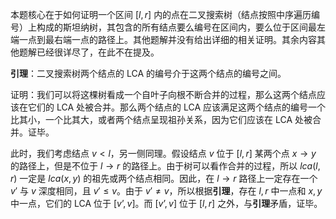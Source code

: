 本题核心在于如何证明一个区间 $[l,r]$ 内的点在二叉搜索树（结点按照中序遍历编号）上构成的斯坦纳树，其包含的所有结点要么编号在区间内，要么位于区间最左端一点到最右端一点的路径上。其他题解并没有给出详细的相关证明。其余内容其他题解已经很详尽了，在此不在提及。

**引理**：二叉搜索树两个结点的 LCA 的编号介于这两个结点的编号之间。

证明：我们可以将这棵树看成一个自叶子向根不断合并的过程，那么这两个结点应该在它们的 LCA 处被合并。那么两个结点的 LCA 应该满足这两个结点的编号一个比其小，一个比其大，或者两个结点呈现祖孙关系，因为它们应该在 LCA 处被合并。证毕。

此时，我们考虑结点 $v<l$，另一侧同理。假设结点 $v$ 位于 $[l,r]$ 某两个点 $x\rightarrow y$ 的路径上，但是不位于 $l\rightarrow r$ 的路径上。由于树可以看作合并的过程，所以 $lca(l,r)$ 一定是 $lca(x,y)$ 的祖先或两个结点相同。因此，在 $l\rightarrow r$ 路径上一定存在一个 $v'$ 与 $v$ 深度相同，且 $v'\le v$。由于 $v'\not = v$，所以根据**引理**，存在 $l,r$ 中一点和 $x,y$ 中一点，它们的 LCA 位于 $[v’,v]$。而 $[v’,v]$ 位于 $[l,r]$ 之外，与**引理**矛盾，证毕。